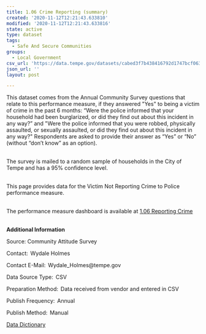 ```yaml
---
title: 1.06 Crime Reporting (summary)
created: '2020-11-12T12:21:43.633810'
modified: '2020-11-12T12:21:43.633816'
state: active
type: dataset
tags:
  - Safe And Secure Communities
groups:
  - Local Government
csv_url: 'https://data.tempe.gov/datasets/cabed3f7b438416792d1747bcf063a57_0.csv'
json_url: ''
layout: post

---
```

<p>This dataset comes from the Annual Community Survey questions that relate to this performance measure, if they answered &quot;Yes&quot; to being a victim of crime in the past 6 months: “Were the police informed that your household had been burglarized, or did they find out about this incident in any way?” and &quot;Were the police informed that you were robbed, physically assaulted, or sexually assaulted, or did they find out about this incident in any way?&quot; Respondents are asked to provide their answer as “Yes” or “No” (without “don’t know” as an option).</p><p><br />The survey is mailed to a random sample of households in the City of Tempe and has a 95% confidence level.<br /></p><p><br />This page provides data for the Victim Not Reporting Crime to Police performance measure. <br /></p><p><br />The performance measure dashboard is available at <a href='https://safe-and-secure-communities-tempegov.hub.arcgis.com/pages/victim-not-reporting-crime-to-police' rel='nofollow ugc' target='_blank'>1.06 Reporting Crime</a></p><p><b><br />Additional Information </b></p><p>Source: Community Attitude Survey</p><p>Contact:  Wydale Holmes</p><p>Contact E-Mail:  Wydale_Holmes@tempe.gov</p><p>Data Source Type:  CSV</p><p>Preparation Method:  Data received from vendor and entered in CSV</p><p>Publish Frequency:  Annual</p><p>Publish Method:  Manual</p><p><a href='https://gis.tempe.gov/design/data-dictionary/1.06%20Crime%20Reporting%20(summary)/' rel='nofollow ugc' target='_blank'>Data Dictionary</a> </p>
